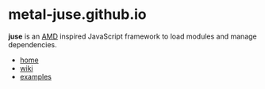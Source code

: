 # metal-juse.github.io

**juse** is an [AMD][] inspired JavaScript framework to load modules and manage dependencies.

* [home](https://github.com/metal-juse/metal-juse.github.io)
* [wiki](https://github.com/metal-juse/metal-juse.github.io/wiki)
* [examples](https://metal-juse.github.io/examples/)

[AMD]:	https://github.com/amdjs/amdjs-api/wiki/AMD (Asynchronous Module Definition)
